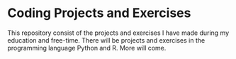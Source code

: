 # Coding Projects and Exercises
This repository consist of the projects and exercises I have made during my education and free-time. There will be projects and exercises in the programming language Python and R. More will come.
